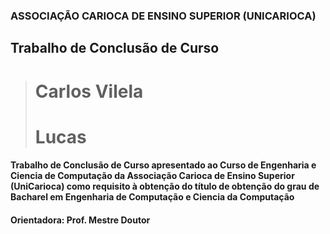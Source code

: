### ASSOCIAÇÃO CARIOCA DE ENSINO SUPERIOR (UNICARIOCA)
## Trabalho de Conclusão de Curso

<addr></addr>

> # Carlos Vilela
> # Lucas

#### Trabalho de Conclusão de Curso apresentado ao Curso de Engenharia e Ciencia de Computação da Associação Carioca de Ensino Superior (UniCarioca) como requisito à obtenção do título de obtenção do grau de Bacharel em Engenharia de Computação e Ciencia da Computação

#### Orientadora: Prof. Mestre Doutor  
